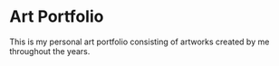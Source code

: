 # Art Portfolio
This is my personal art portfolio consisting of artworks created by me throughout the years.
